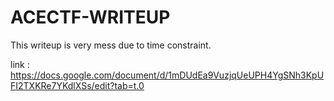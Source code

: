 # ACECTF-WRITEUP
This writeup is very mess due to time constraint.

link : https://docs.google.com/document/d/1mDUdEa9VuzjqUeUPH4YgSNh3KpUFI2TXKRe7YKdlXSs/edit?tab=t.0
